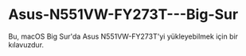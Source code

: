 # Asus-N551VW-FY273T---Big-Sur
Bu, macOS Big Sur'da Asus N551VW-FY273T'yi yükleyebilmek için bir kılavuzdur.
